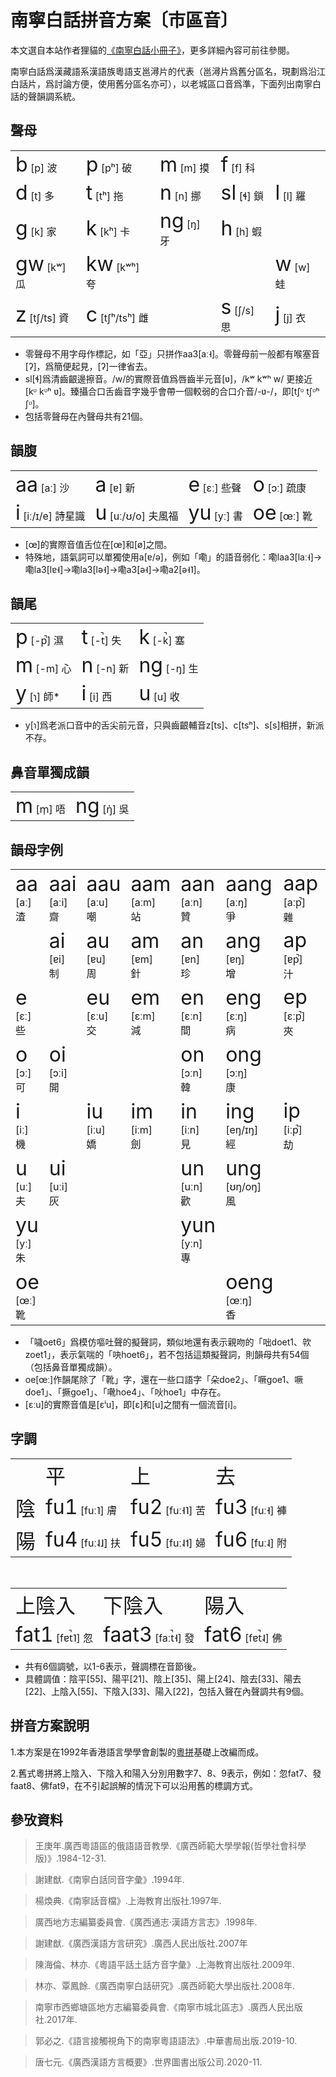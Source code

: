 # 南寧白話拼音方案〔市區音〕

本文選自本站作者狸貓的[《南寧白話小冊子》](https://leimaau.github.io/myBook/#/PHONETICIZE)，更多詳細內容可前往參閱。

南寧白話爲漢藏語系漢語族粵語支邕潯片的代表（邕潯片爲舊分區名，現劃爲沿江白話片，爲討論方便，使用舊分區名亦可），以老城區口音爲準，下面列出南寧白話的聲韻調系統。

## 聲母

<table>
  <tr>
	<td><span style="font-size:2em;">b</span> [p] 波</td>
	<td><span style="font-size:2em;">p</span> [pʰ] 破</td>
	<td><span style="font-size:2em;">m</span> [m] 摸</td>
	<td><span style="font-size:2em;">f</span> [f] 科</td>
	<td></td>
  </tr>
  <tr>
	<td><span style="font-size:2em;">d</span> [t] 多</td>
	<td><span style="font-size:2em;">t</span> [tʰ] 拖</td>
	<td><span style="font-size:2em;">n</span> [n] 挪</td>
	<td><span style="font-size:2em;">sl</span> [ɬ] 鎖</td>
	<td><span style="font-size:2em;">l</span> [l] 羅</td>
  </tr>
  <tr>
	<td><span style="font-size:2em;">g</span> [k] 家</td>
	<td><span style="font-size:2em;">k</span> [kʰ] 卡</td>
	<td><span style="font-size:2em;">ng</span> [ŋ] 牙</td>
	<td><span style="font-size:2em;">h</span> [h] 蝦</td>
	<td></td>
  </tr>
  <tr>
	<td><span style="font-size:2em;">gw</span> [kʷ] 瓜</td>
	<td><span style="font-size:2em;">kw</span> [kʷʰ] 夸</td>
	<td></td>
	<td></td>
	<td><span style="font-size:2em;">w</span> [w] 蛙</td>
  </tr>
  <tr>
	<td><span style="font-size:2em;">z</span> [tʃ/ts] 資</td>
	<td><span style="font-size:2em;">c</span> [tʃʰ/tsʰ] 雌</td>
	<td></td>
	<td><span style="font-size:2em;">s</span> [ʃ/s] 思</td>
	<td><span style="font-size:2em;">j</span> [j] 衣</td>
  </tr>
</table>

- 零聲母不用字母作標記，如「亞」只拼作aa3[aː˧]。零聲母前一般都有喉塞音[ʔ]，爲簡便起見，[ʔ]一律省去。
- sl[ɬ]爲清齒齦邊擦音。/w/的實際音值爲唇齒半元音[ʋ]，/kʷ kʷʰ w/ 更接近 [kᶹ kᶹʰ ʋ]。臻攝合口舌齒音字幾乎會帶一個較弱的合口介音/-ʋ-/，即[tʃᶹ tʃᶹʰ ʃᶹ]。
- 包括零聲母在內聲母共有21個。

## 韻腹

<table>
  <tr>
	<td><span style="font-size:2em;">aa</span> [aː] 沙</td>
	<td><span style="font-size:2em;">a</span> [ɐ] 新</td>
	<td><span style="font-size:2em;">e</span> [ɛː] 些聲</td>
	<td><span style="font-size:2em;">o</span> [ɔː] 疏康</td>
  </tr>
  <tr>
	<td><span style="font-size:2em;">i</span> [iː/ɪ/e] 詩星識</td>
	<td><span style="font-size:2em;">u</span> [uː/ʊ/o] 夫風福</td>
	<td><span style="font-size:2em;">yu</span> [yː] 書</td>
	<td><span style="font-size:2em;">oe</span> [œː] 靴</td>
  </tr>
</table>

- [œ]的實際音值舌位在[œ]和[ø]之間。
- 特殊地，語氣詞可以單獨使用a[ɐ/ə]，例如「嘞」的語音弱化：嘞laa3[laː˧]->嘞la3[lɐ˧]->嘞la3[lə˧]->嘞a3[ə˧]->嘞a2[ə˧˥]。

## 韻尾

<table>
  <tr>
	<td><span style="font-size:2em;">p</span> [-p̚] 濕</td>
	<td><span style="font-size:2em;">t</span> [-t̚] 失</td>
	<td><span style="font-size:2em;">k</span> [-k̚] 塞</td>
  </tr>
  <tr>
	<td><span style="font-size:2em;">m</span> [-m] 心</td>
	<td><span style="font-size:2em;">n</span> [-n] 新</td>
	<td><span style="font-size:2em;">ng</span> [-ŋ] 生</td>
  </tr>
  <tr>
	<td><span style="font-size:2em;">y</span> [ɿ] 師*</td>
	<td><span style="font-size:2em;">i</span> [i] 西</td>
	<td><span style="font-size:2em;">u</span> [u] 收</td>
  </tr>
</table>

- y[ɿ]爲老派口音中的舌尖前元音，只與齒齦輔音z[ts]、c[tsʰ]、s[s]相拼，新派不存。

## 鼻音單獨成韻

<table>
  <tr>
	<td><span style="font-size:2em;">m</span> [m̩] 唔</td>
	<td><span style="font-size:2em;">ng</span> [ŋ̍] 吳</td>
  </tr>
</table>


## 韻母字例

<table>
  <tr>
	<td><span style="font-size:2em;">aa</span><br/>[aː]<br/>渣</td>
	<td><span style="font-size:2em;">aai</span><br/>[aːi]<br/>齋</td>
	<td><span style="font-size:2em;">aau</span><br/>[aːu]<br/>嘲</td>
	<td><span style="font-size:2em;">aam</span><br/>[aːm]<br/>站</td>
	<td><span style="font-size:2em;">aan</span><br/>[aːn]<br/>贊</td>
	<td><span style="font-size:2em;">aang</span><br/>[aːŋ]<br/>爭</td>
	<td><span style="font-size:2em;">aap</span><br/>[aːp̚]<br/>雜</td>
	<td><span style="font-size:2em;">aat</span><br/>[aːt̚]<br/>扎</td>
	<td><span style="font-size:2em;">aak</span><br/>[aːk̚]<br/>責</td>
  </tr>
  <tr>
	<td></td>
	<td><span style="font-size:2em;">ai</span><br/>[ɐi]<br/>制</td>
	<td><span style="font-size:2em;">au</span><br/>[ɐu]<br/>周</td>
	<td><span style="font-size:2em;">am</span><br/>[ɐm]<br/>針</td>
	<td><span style="font-size:2em;">an</span><br/>[ɐn]<br/>珍</td>
	<td><span style="font-size:2em;">ang</span><br/>[ɐŋ]<br/>增</td>
	<td><span style="font-size:2em;">ap</span><br/>[ɐp̚]<br/>汁</td>
	<td><span style="font-size:2em;">at</span><br/>[ɐt̚]<br/>質</td>
	<td><span style="font-size:2em;">ak</span><br/>[ɐk̚]<br/>側</td>
  </tr>
  <tr>
	<td><span style="font-size:2em;">e</span><br/>[ɛː]<br/>些</td>
	<td></td>
	<td><span style="font-size:2em;">eu</span><br/>[ɛːu]<br/>交</td>
	<td><span style="font-size:2em;">em</span><br/>[ɛːm]<br/>減</td>
	<td><span style="font-size:2em;">en</span><br/>[ɛːn]<br/>間</td>
	<td><span style="font-size:2em;">eng</span><br/>[ɛːŋ]<br/>病</td>
	<td><span style="font-size:2em;">ep</span><br/>[ɛːp̚]<br/>夾</td>
	<td><span style="font-size:2em;">et</span><br/>[ɛːt̚]<br/>八</td>
	<td><span style="font-size:2em;">ek</span><br/>[ɛːk̚]<br/>石</td>
  </tr>
  <tr>
	<td><span style="font-size:2em;">o</span><br/>[ɔː]<br/>可</td>
	<td><span style="font-size:2em;">oi</span><br/>[ɔːi]<br/>開</td>
	<td></td>
	<td></td>
	<td><span style="font-size:2em;">on</span><br/>[ɔːn]<br/>韓</td>
	<td><span style="font-size:2em;">ong</span><br/>[ɔːŋ]<br/>康</td>
	<td></td>
	<td><span style="font-size:2em;">ot</span><br/>[ɔːt̚]<br/>喝</td>
	<td><span style="font-size:2em;">ok</span><br/>[ɔːk̚]<br/>學</td>
  </tr>
  <tr>
	<td><span style="font-size:2em;">i</span><br/>[iː]<br/>機</td>
	<td></td>
	<td><span style="font-size:2em;">iu</span><br/>[iːu]<br/>嬌</td>
	<td><span style="font-size:2em;">im</span><br/>[iːm]<br/>劍</td>
	<td><span style="font-size:2em;">in</span><br/>[iːn]<br/>見</td>
	<td><span style="font-size:2em;">ing</span><br/>[eŋ/ɪŋ]<br/>經</td>
	<td><span style="font-size:2em;">ip</span><br/>[iːp̚]<br/>劫</td>
	<td><span style="font-size:2em;">it</span><br/>[iːt̚]<br/>結</td>
	<td><span style="font-size:2em;">ik</span><br/>[ek̚/ɪk̚]<br/>激</td>
  </tr>
  <tr>
	<td><span style="font-size:2em;">u</span><br/>[uː]<br/>夫</td>
	<td><span style="font-size:2em;">ui</span><br/>[uːi]<br/>灰</td>
	<td></td>
	<td></td>
	<td><span style="font-size:2em;">un</span><br/>[uːn]<br/>歡</td>
	<td><span style="font-size:2em;">ung</span><br/>[ʊŋ/oŋ]<br/>風</td>
	<td></td>
	<td><span style="font-size:2em;">ut</span><br/>[uːt̚]<br/>闊</td>
	<td><span style="font-size:2em;">uk</span><br/>[ʊk̚/ok̚]<br/>福</td>
  </tr>
  <tr>
	<td><span style="font-size:2em;">yu</span><br/>[yː]<br/>朱</td>
	<td></td>
	<td></td>
	<td></td>
	<td><span style="font-size:2em;">yun</span><br/>[yːn]<br/>專</td>
	<td></td>
	<td></td>
	<td><span style="font-size:2em;">yut</span><br/>[yːt̚]<br/>決</td>
	<td></td>
  </tr>
  <tr>
	<td><span style="font-size:2em;">oe</span><br/>[œː]<br/>靴</td>
	<td></td>
	<td></td>
	<td></td>
	<td></td>
	<td><span style="font-size:2em;">oeng</span><br/>[œːŋ]<br/>香</td>
	<td></td>
	<td><span style="font-size:2em;">oet</span><br/>[œːt̚]<br/>噦*</td>
	<td><span style="font-size:2em;">oek</span><br/>[œːk̚]<br/>腳</td>
  </tr>
</table>

- 「噦oet6」爲模仿嘔吐聲的擬聲詞，類似地還有表示親吻的「咄doet1、㰵zoet1」，表示氣喘的「吷hoet6」，若不包括這類擬聲詞，則韻母共有54個（包括鼻音單獨成韻）。
- oe[œː]作韻尾除了「靴」字，還在一些口語字「朵doe2」、「噘goe1、噘doe1」、「撅goe1」、「㗾hoe4」、「吙hoe1」中存在。
- [ɛːu]的實際音值是[ɛⁱu]，即[ɛ]和[u]之間有一個流音[i]。


## 字調

<table>
  <tr>
	<td></td>
	<td><span style="font-size:2em;">平</span></td>
	<td><span style="font-size:2em;">上</span></td>
	<td><span style="font-size:2em;">去</span></td>
  </tr>
  <tr>
	<td><span style="font-size:2em;">陰</span></td>
	<td><span style="font-size:2em;">fu1</span> [fuː˥] 膚</td>
	<td><span style="font-size:2em;">fu2</span> [fuː˧˥] 苦</td>
	<td><span style="font-size:2em;">fu3</span> [fuː˧] 褲</td>
  </tr>
  <tr>
	<td><span style="font-size:2em;">陽</span></td>
	<td><span style="font-size:2em;">fu4</span> [fuː˨˩] 扶</td>
	<td><span style="font-size:2em;">fu5</span> [fuː˨˦] 婦</td>
	<td><span style="font-size:2em;">fu6</span> [fuː˨] 附</td>
  </tr>
</table>

<br/>

<table>
  <tr>
	<td><span style="font-size:2em;">上陰入</span></td>
	<td><span style="font-size:2em;">下陰入</span></td>
	<td><span style="font-size:2em;">陽入</span></td>
  </tr>
  <tr>
	<td><span style="font-size:2em;">fat1</span> [fɐt̚˥] 忽</td>
	<td><span style="font-size:2em;">faat3</span> [faːt̚˧] 發</td>
	<td><span style="font-size:2em;">fat6</span> [fɐt̚˨] 佛</td>
  </tr>
</table>

- 共有6個調號，以1-6表示，聲調標在音節後。
- 具體調值：陰平[55]、陽平[21]、陰上[35]、陽上[24]、陰去[33]、陽去[22]、上陰入[55]、下陰入[33]、陽入[22]，包括入聲在內聲調共有9個。

## 拼音方案說明

1.本方案是在1992年香港語言學學會創製的[粵拼](https://www.lshk.org/jyutping)基礎上改編而成。

2.舊式粵拼將上陰入、下陰入和陽入分別用數字7、8、9表示，例如：忽fat7、發faat8、佛fat9，在不引起誤解的情況下可以沿用舊的標調方式。


## 參攷資料

> 王庚年.廣西粵語區的俄語語音教學.《廣西師範大學學報(哲學社會科學版)》.1984-12-31.

> 謝建猷.《南寧白話同音字彙》.1994年.

> 楊煥典.《南寧話音檔》.上海教育出版社.1997年.

> 廣西地方志編纂委員會.《廣西通志·漢語方言志》.1998年.

> 謝建猷.《廣西漢語方言研究》.廣西人民出版社.2007年

> 陳海倫、林亦.《粵語平話土話方音字彙》.上海教育出版社.2009年.

> 林亦、覃鳳餘.《廣西南寧白話研究》.廣西師範大學出版社.2008年.

> 南寧市西鄉塘區地方志編纂委員會.《南寧市城北區志》.廣西人民出版社.2017年.

> 郭必之.《語言接觸視角下的南寧粵語語法》.中華書局出版.2019-10.

> 唐七元.《廣西漢語方言概要》.世界圖書出版公司.2020-11.


